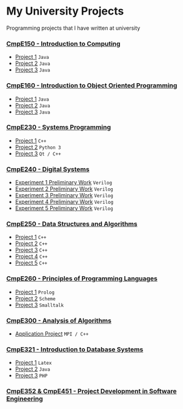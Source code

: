 # My University Projects
Programming projects that I have written at university

### [CmpE150 - Introduction to Computing](/cmpe150)
- [Project 1](/cmpe150/project1) `Java`
- [Project 2](/cmpe150/project2) `Java`
- [Project 3](/cmpe150/project3) `Java`

### [CmpE160 - Introduction to Object Oriented Programming](/cmpe160)
- [Project 1](/cmpe160/project1) `Java`
- [Project 2](/cmpe160/project2) `Java`
- [Project 3](/cmpe160/project3) `Java`

### [CmpE230 - Systems Programming](/cmpe230)
- [Project 1](/cmpe230/project1) `C++`
- [Project 2](/cmpe230/project2) `Python 3`
- [Project 3](/cmpe230/project3) `Qt / C++`

### [CmpE240 - Digital Systems](/cmpe240)
- [Experiment 1 Preliminary Work](/cmpe240/exp1) `Verilog`
- [Experiment 2 Preliminary Work](/cmpe240/exp2) `Verilog`
- [Experiment 3 Preliminary Work](/cmpe240/exp3) `Verilog`
- [Experiment 4 Preliminary Work](/cmpe240/exp4) `Verilog`
- [Experiment 5 Preliminary Work](/cmpe240/exp5) `Verilog`

### [CmpE250 - Data Structures and Algorithms](/cmpe250)
- [Project 1](/cmpe250/project1) `C++`
- [Project 2](/cmpe250/project2) `C++`
- [Project 3](/cmpe250/project3) `C++`
- [Project 4](/cmpe250/project4) `C++`
- [Project 5](/cmpe250/project5) `C++`

### [CmpE260 - Principles of Programming Languages](/cmpe260)
- [Project 1](/cmpe260/project1) `Prolog`
- [Project 2](/cmpe260/project2) `Scheme`
- [Project 3](/cmpe260/project3) `Smalltalk`

### [CmpE300 - Analysis of Algorithms](/cmpe300)
- [Application Project](/cmpe300) `MPI / C++`

### [CmpE321 - Introduction to Database Systems](/cmpe321)
- [Project 1](/cmpe321/project1) `Latex`
- [Project 2](/cmpe321/project2) `Java`
- [Project 3](/cmpe321/project3) `PHP`

### [CmpE352 & CmpE451 - Project Development in Software Engineering](https://github.com/bounswe/bounswe2017group11)
